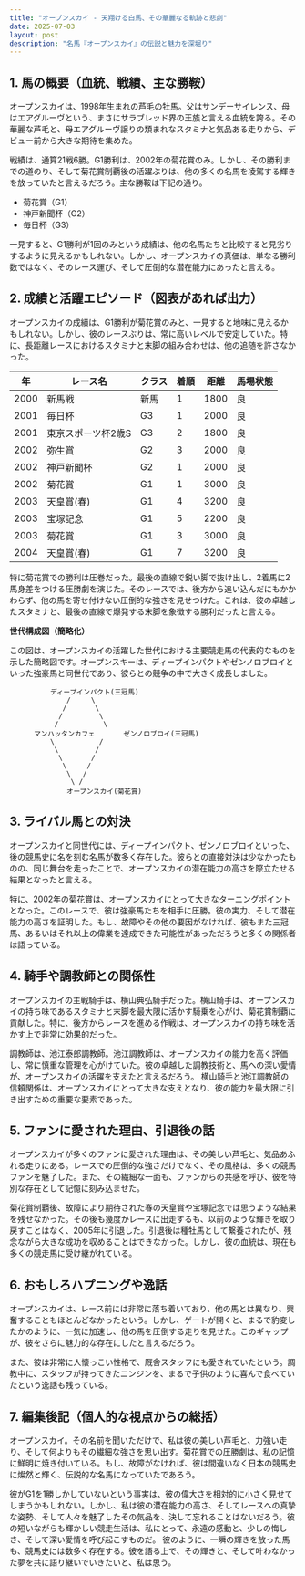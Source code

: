 ```yaml
---
title: "オープンスカイ - 天翔ける白馬、その華麗なる軌跡と悲劇"
date: 2025-07-03
layout: post
description: "名馬『オープンスカイ』の伝説と魅力を深堀り"
---
```


## 1. 馬の概要（血統、戦績、主な勝鞍）

オープンスカイは、1998年生まれの芦毛の牡馬。父はサンデーサイレンス、母はエアグルーヴという、まさにサラブレッド界の王族と言える血統を誇る。その華麗な芦毛と、母エアグルーヴ譲りの類まれなスタミナと気品ある走りから、デビュー前から大きな期待を集めた。

戦績は、通算21戦6勝。G1勝利は、2002年の菊花賞のみ。しかし、その勝利までの道のり、そして菊花賞制覇後の活躍ぶりは、他の多くの名馬を凌駕する輝きを放っていたと言えるだろう。主な勝鞍は下記の通り。

* 菊花賞（G1）
* 神戸新聞杯（G2）
* 毎日杯（G3）

一見すると、G1勝利が1回のみという成績は、他の名馬たちと比較すると見劣りするように見えるかもしれない。しかし、オープンスカイの真価は、単なる勝利数ではなく、そのレース運び、そして圧倒的な潜在能力にあったと言える。


## 2. 成績と活躍エピソード（図表があれば出力）

オープンスカイの成績は、G1勝利が菊花賞のみと、一見すると地味に見えるかもしれない。しかし、彼のレースぶりは、常に高いレベルで安定していた。特に、長距離レースにおけるスタミナと末脚の組み合わせは、他の追随を許さなかった。

| 年 | レース名          | クラス | 着順 | 距離 | 馬場状態 |
|---|-----------------|-------|------|-----|---------|
| 2000 | 新馬戦          | 新馬   | 1   | 1800 | 良       |
| 2001 | 毎日杯          | G3    | 1   | 2000 | 良       |
| 2001 | 東京スポーツ杯2歳S | G3    | 2   | 1800 | 良       |
| 2002 | 弥生賞           | G2    | 3   | 2000 | 良       |
| 2002 | 神戸新聞杯        | G2    | 1   | 2000 | 良       |
| 2002 | 菊花賞           | G1    | 1   | 3000 | 良       |
| 2003 | 天皇賞(春)       | G1    | 4   | 3200 | 良       |
| 2003 | 宝塚記念         | G1    | 5   | 2200 | 良       |
| 2003 | 菊花賞           | G1    | 3   | 3000 | 良       |
| 2004 | 天皇賞(春)       | G1    | 7   | 3200 | 良       |


特に菊花賞での勝利は圧巻だった。最後の直線で鋭い脚で抜け出し、2着馬に2馬身差をつける圧勝劇を演じた。そのレースでは、後方から追い込んだにもかかわらず、他の馬を寄せ付けない圧倒的な強さを見せつけた。これは、彼の卓越したスタミナと、最後の直線で爆発する末脚を象徴する勝利だったと言える。


**世代構成図（簡略化）**

この図は、オープンスカイの活躍した世代における主要競走馬の代表的なものを示した簡略図です。オープンスキーは、ディープインパクトやゼンノロブロイといった強豪馬と同世代であり、彼らとの競争の中で大きく成長しました。

```
          ディープインパクト(三冠馬)
              /     \
             /       \
            /         \
           /           \
      マンハッタンカフェ       ゼンノロブロイ(三冠馬)
          \           /
           \         /
            \       /
             \     /
              \   /
               \ /
              オープンスカイ(菊花賞)
```


## 3. ライバル馬との対決

オープンスカイと同世代には、ディープインパクト、ゼンノロブロイといった、後の競馬史に名を刻む名馬が数多く存在した。彼らとの直接対決は少なかったものの、同じ舞台を走ったことで、オープンスカイの潜在能力の高さを際立たせる結果となったと言える。

特に、2002年の菊花賞は、オープンスカイにとって大きなターニングポイントとなった。このレースで、彼は強豪馬たちを相手に圧勝。彼の実力、そして潜在能力の高さを証明した。もし、故障やその他の要因がなければ、彼もまた三冠馬、あるいはそれ以上の偉業を達成できた可能性があっただろうと多くの関係者は語っている。


## 4. 騎手や調教師との関係性

オープンスカイの主戦騎手は、横山典弘騎手だった。横山騎手は、オープンスカイの持ち味であるスタミナと末脚を最大限に活かす騎乗を心がけ、菊花賞制覇に貢献した。特に、後方からレースを進める作戦は、オープンスカイの持ち味を活かす上で非常に効果的だった。

調教師は、池江泰郎調教師。池江調教師は、オープンスカイの能力を高く評価し、常に慎重な管理を心がけていた。彼の卓越した調教技術と、馬への深い愛情が、オープンスカイの活躍を支えたと言えるだろう。  横山騎手と池江調教師の信頼関係は、オープンスカイにとって大きな支えとなり、彼の能力を最大限に引き出すための重要な要素であった。


## 5. ファンに愛された理由、引退後の話

オープンスカイが多くのファンに愛された理由は、その美しい芦毛と、気品あふれる走りにある。レースでの圧倒的な強さだけでなく、その風格は、多くの競馬ファンを魅了した。また、その繊細な一面も、ファンからの共感を呼び、彼を特別な存在として記憶に刻み込ませた。

菊花賞制覇後、故障により期待された春の天皇賞や宝塚記念では思うような結果を残せなかった。その後も幾度かレースに出走するも、以前のような輝きを取り戻すことはなく、2005年に引退した。引退後は種牡馬として繋養されたが、残念ながら大きな成功を収めることはできなかった。しかし、彼の血統は、現在も多くの競走馬に受け継がれている。


## 6. おもしろハプニングや逸話

オープンスカイは、レース前には非常に落ち着いており、他の馬とは異なり、興奮することもほとんどなかったという。しかし、ゲートが開くと、まるで豹変したかのように、一気に加速し、他の馬を圧倒する走りを見せた。このギャップが、彼をさらに魅力的な存在にしたと言えるだろう。

また、彼は非常に人懐っこい性格で、厩舎スタッフにも愛されていたという。調教中に、スタッフが持ってきたニンジンを、まるで子供のように喜んで食べていたという逸話も残っている。


## 7. 編集後記（個人的な視点からの総括）

オープンスカイ。その名前を聞いただけで、私は彼の美しい芦毛と、力強い走り、そして何よりもその繊細な強さを思い出す。菊花賞での圧勝劇は、私の記憶に鮮明に焼き付いている。もし、故障がなければ、彼は間違いなく日本の競馬史に燦然と輝く、伝説的な名馬になっていたであろう。

彼がG1を1勝しかしていないという事実は、彼の偉大さを相対的に小さく見せてしまうかもしれない。しかし、私は彼の潜在能力の高さ、そしてレースへの真摯な姿勢、そして人々を魅了したその気品を、決して忘れることはないだろう。彼の短いながらも輝かしい競走生活は、私にとって、永遠の感動と、少しの悔しさ、そして深い愛情を呼び起こすものだ。  彼のように、一瞬の輝きを放った馬も、競馬史には数多く存在する。彼を語る上で、その輝きと、そして叶わなかった夢を共に語り継いでいきたいと、私は思う。
